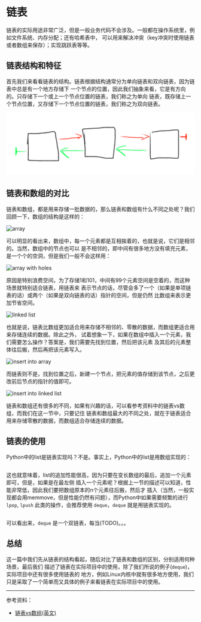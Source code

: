 # 链表

链表的实际用途非常广泛，但是一般业务代码不会涉及。一般都在操作系统里，例如文件系统、内存分配；还有哈希表中，
可以用来解决冲突（key冲突时使用链表或者数组来保存）；实现跳跃表等等。

## 链表结构和特征

首先我们来看看链表的结构。链表根据结构通常分为单向链表和双向链表，因为链表中总是有一个地方存储下
一个节点的位置，因此我们抽象来看，它是有方向的。只存储下一个或上一个节点位置的链表，我们称之为单向
链表，既存储上一个节点位置，又存储下一个节点位置的链表，我们称之为双向链表。

![linked list](./img/linked_list.png)

## 链表和数组的对比

链表和数组，都是用来存储一批数据的，那么链表和数组有什么不同之处呢？我们回顾一下，数组的结构是这样的：

![array]()

可以明显的看出来，数组中，每一个元素都是互相挨着的，也就是说，它们是相邻的。当然，数组中的节点也可以
是不相邻的，即中间有很多地方没有填充元素，是一个个的空洞，但是我们一般不会这样用：

![array with holes]()

原因是特别浪费空间，为了存储1和101，中间有99个元素空间是空着的，而这种场景就特别适合链表，用链表来
表示节点的话，尽管会多了一个（如果是单项链表的话）或两个（如果是双向链表的话）指针的空间，但是仍然
比数组来表示更加节省空间。

![linked list]()

也就是说，链表比数组更加适合用来存储不相邻的、零散的数据，而数组更适合用来存储连续的数据。除此之外，
试着想象一下，如果在数组中插入一个元素，我们需要怎么操作？答案是，我们需要先找到位置，然后把该元素
及其后的元素整体往后搬，然后再把该元素写入。

![insert into array]()

而链表则不是，找到位置之后，新建一个节点，把元素的值存储到该节点，之后更改前后节点的指针的值即可。

![insert into linked list]()

链表和数组还有很多的不同，如果有兴趣的话，可以看参考资料中的链表vs数组，而我们在这一节中，只要记住
链表和数组最大的不同之处，就在于链表适合用来存储零散的数据，而数组适合存储连续的数据。

## 链表的使用

Python中的list是链表实现吗？不是。事实上，Python中的list是用数组实现的：

```c
```

这也就意味着，list的追加性能很高，因为只要在变长数组的最后，追加一个元素即可，但是，如果是在最左侧
插入一个元素呢？根据上一节的描述可以知道，性能非常低，因此我们要把数组原本的n个元素往后搬，然后才
插入（当然，一般实现都会用memmove，但是性能仍然有问题），而Python中如果需要频繁的进行 `lpop`, `lpush`
此类的操作，会推荐使用 `deque`，`deque` 就是用链表实现的。

```c
```

可以看出来，`deque` 是一个双链表，每当(TODO)。。。

## 总结

这一篇中我们先从链表的结构看起，随后对比了链表和数组的区别，分别适用何种场景，最后我们
描述了链表在实际项目中的使用，除了我们所说的例子(`deque`)，实际项目中还有很多使用链表的
地方，例如Linux内核中就有很多地方使用，我们只是采取了一个简单而又具体的例子来看链表在实际项目中的使用。

---

参考资料：

- [链表vs数组(英文)](https://www.geeksforgeeks.org/linked-list-vs-array/)

